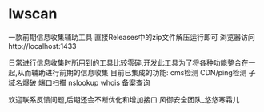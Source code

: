 # lwscan
一款前期信息收集辅助工具
直接Releases中的zip文件解压运行即可
浏览器访问http://localhost:1433

日常进行信息收集时所用到的工具比较零碎,开发此工具为了将各种功能整合在一起,从而辅助进行前期的信息收集
目前已集成的功能:
    cms检测
    CDN/ping检测
    子域名爆破
    端口扫描
    nslookup
    whois
    备案查询
    
欢迎联系反馈问题,后期还会不断优化和增加接口
风御安全团队_悠悠寒霜儿
